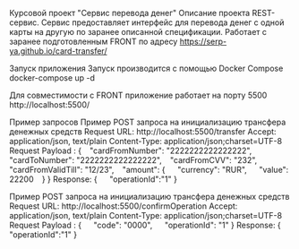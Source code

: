 Курсовой проект "Сервис перевода денег"
Описание проекта
REST-сервис. Сервис предоставляет интерфейс для перевода денег с одной карты на другую по заранее описанной спецификации. Работает с заранее подготовленным FRONT по адресу https://serp-ya.github.io/card-transfer/

Запуск приложения
Запуск производится с помощью Docker Compose
docker-compose up -d

Для совместимости с FRONT приложение работает на порту 5500
http://localhost:5500/

Пример запросов
Пример POST запроса на инициализацию трансфера денежных средств
Request URL: http://localhost:5500/transfer
Accept: application/json, text/plain
Content-Type: application/json;charset=UTF-8
Request Payload :
{
  "cardFromNumber": "2222222222222222",
  "cardToNumber": "2222222222222222",
  "cardFromCVV": "232",
  "cardFromValidTill": "12/23",
  "amount": {
  "currency": "RUR",
  "value": 22200
  }
}
Response:
{
  "operationId":"1"
}

Пример POST запроса на инициализацию трансфера денежных средств
Request URL: http://localhost:5500/confirmOperation
Accept: application/json, text/plain
Content-Type: application/json;charset=UTF-8
Request Payload :
{
  "code": "0000",
  "operationId": "1"
}
Response:
{
  "operationId":"1"
}